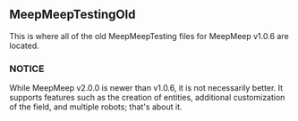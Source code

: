 ## MeepMeepTestingOld

This is where all of the old MeepMeepTesting files for MeepMeep v1.0.6 are located.

### NOTICE
While MeepMeep v2.0.0 is newer than v1.0.6, it is not necessarily better. It supports features such as the creation of entities, additional customization of the field, and multiple robots; that's about it.